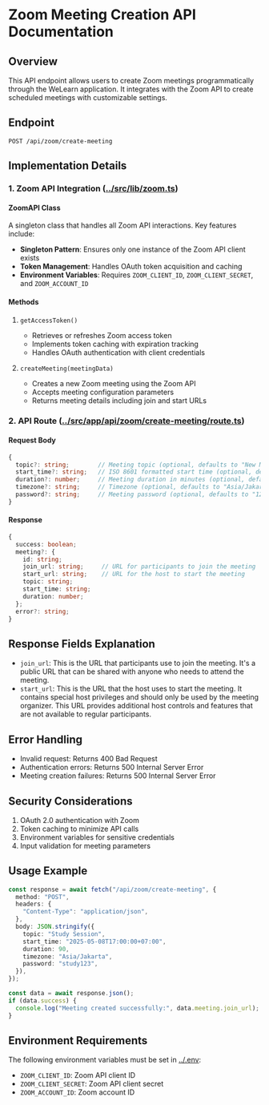 # Zoom Meeting Creation API Documentation

## Overview

This API endpoint allows users to create Zoom meetings programmatically through the WeLearn application. It integrates with the Zoom API to create scheduled meetings with customizable settings.

## Endpoint

`POST /api/zoom/create-meeting`

## Implementation Details

### 1. Zoom API Integration ([../src/lib/zoom.ts](cci:7://file:///d:/Rey/Binus/Semester%204/Software%20Engineering/welearn/src/lib/zoom.ts:0:0-0:0))

#### ZoomAPI Class

A singleton class that handles all Zoom API interactions. Key features include:

- **Singleton Pattern**: Ensures only one instance of the Zoom API client exists
- **Token Management**: Handles OAuth token acquisition and caching
- **Environment Variables**: Requires `ZOOM_CLIENT_ID`, `ZOOM_CLIENT_SECRET`, and `ZOOM_ACCOUNT_ID`

#### Methods

1. `getAccessToken()`

   - Retrieves or refreshes Zoom access token
   - Implements token caching with expiration tracking
   - Handles OAuth authentication with client credentials

2. `createMeeting(meetingData)`
   - Creates a new Zoom meeting using the Zoom API
   - Accepts meeting configuration parameters
   - Returns meeting details including join and start URLs

### 2. API Route ([../src/app/api/zoom/create-meeting/route.ts](cci:7://file:///d:/Rey/Binus/Semester%204/Software%20Engineering/welearn/src/app/api/zoom/create-meeting/route.ts:0:0-0:0))

#### Request Body

```typescript
{
  topic?: string;        // Meeting topic (optional, defaults to "New Meeting")
  start_time?: string;   // ISO 8601 formatted start time (optional, defaults to current time)
  duration?: number;     // Meeting duration in minutes (optional, defaults to 60)
  timezone?: string;     // Timezone (optional, defaults to "Asia/Jakarta")
  password?: string;     // Meeting password (optional, defaults to "123456")
}
```

#### Response

```typescript
{
  success: boolean;
  meeting?: {
    id: string;
    join_url: string;     // URL for participants to join the meeting
    start_url: string;    // URL for the host to start the meeting
    topic: string;
    start_time: string;
    duration: number;
  };
  error?: string;
}
```

## Response Fields Explanation

- `join_url`: This is the URL that participants use to join the meeting. It's a public URL that can be shared with anyone who needs to attend the meeting.
- `start_url`: This is the URL that the host uses to start the meeting. It contains special host privileges and should only be used by the meeting organizer. This URL provides additional host controls and features that are not available to regular participants.

## Error Handling

- Invalid request: Returns 400 Bad Request
- Authentication errors: Returns 500 Internal Server Error
- Meeting creation failures: Returns 500 Internal Server Error

## Security Considerations

1. OAuth 2.0 authentication with Zoom
2. Token caching to minimize API calls
3. Environment variables for sensitive credentials
4. Input validation for meeting parameters

## Usage Example

```typescript
const response = await fetch("/api/zoom/create-meeting", {
  method: "POST",
  headers: {
    "Content-Type": "application/json",
  },
  body: JSON.stringify({
    topic: "Study Session",
    start_time: "2025-05-08T17:00:00+07:00",
    duration: 90,
    timezone: "Asia/Jakarta",
    password: "study123",
  }),
});

const data = await response.json();
if (data.success) {
  console.log("Meeting created successfully:", data.meeting.join_url);
}
```

## Environment Requirements

The following environment variables must be set in [../.env](cci:7://file:///d:/Rey/Binus/Semester%204/Software%20Engineering/welearn/.env:0:0-0:0):

- `ZOOM_CLIENT_ID`: Zoom API client ID
- `ZOOM_CLIENT_SECRET`: Zoom API client secret
- `ZOOM_ACCOUNT_ID`: Zoom account ID
